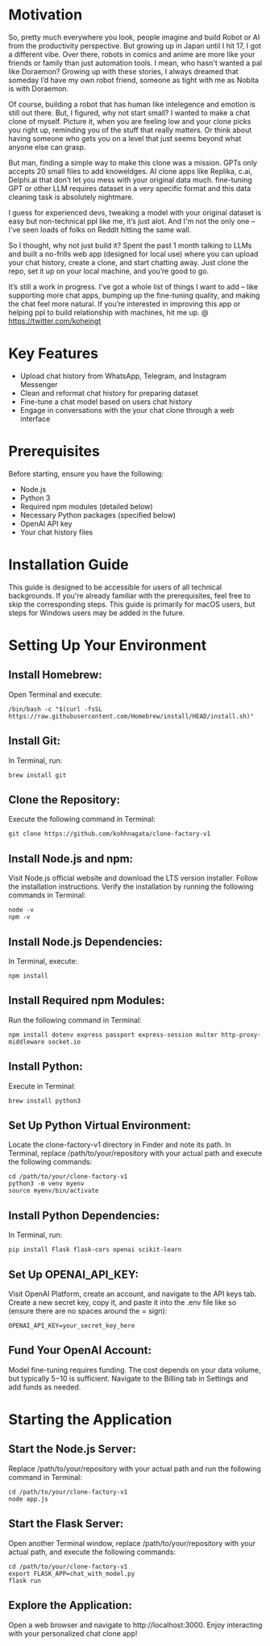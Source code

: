 
# Motivation

So, pretty much everywhere you look, people imagine and build Robot or AI from the productivity perspective. But growing up in Japan until I hit 17, I got a different vibe. Over there, robots in comics and anime are more like your friends or family than just automation tools. I mean, who hasn't wanted a pal like Doraemon? Growing up with these stories, I always dreamed that someday I’d have my own robot friend, someone as tight with me as Nobita is with Doraemon.

Of course, building a robot that has human like intelegence and emotion is still out there.
But, I figured, why not start small? I wanted to make a chat clone of myself.
Picture it, when you are feeling low and your clone picks you right up, reminding you of the stuff that really matters. 
Or think about having someone who gets you on a level that just seems beyond what anyone else can grasp.

But man, finding a simple way to make this clone was a mission.
GPTs only accepts 20 small files to add knoweldges.
AI clone apps like Replika, c.ai, Delphi.ai that don’t let you mess with your original data much.
fine-tuning GPT or other LLM requires dataset in a very specific format and this data cleaning task is absolutely nightmare.

I guess for experienced devs, tweaking a model with your original dataset is easy but non-technical ppl like me, it’s just alot.
And I'm not the only one – I've seen loads of folks on Reddit hitting the same wall.

So I thought, why not just build it?
Spent the past 1 month talking to LLMs and built a no-frills web app (designed for local use) where you can upload your chat history, create a clone, and start chatting away. 
Just clone the repo, set it up on your local machine, and you’re good to go.

It’s still a work in progress. I've got a whole list of things I want to add – like supporting more chat apps, bumping up the fine-tuning quality, and making the chat feel more natural. If you’re interested in improving this app or helping ppl to build relationship with machines, hit me up. @ https://twitter.com/koheingt

# Key Features
- Upload chat history from WhatsApp, Telegram, and Instagram Messenger
- Clean and reformat chat history for preparing dataset
- Fine-tune a chat model based on users chat history
- Engage in conversations with the your chat clone through a web interface

# Prerequisites
Before starting, ensure you have the following:

- Node.js
- Python 3
- Required npm modules (detailed below)
- Necessary Python packages (specified below)
- OpenAI API key
- Your chat history files

# Installation Guide
This guide is designed to be accessible for users of all technical backgrounds. If you're already familiar with the prerequisites, feel free to skip the corresponding steps. This guide is primarily for macOS users, but steps for Windows users may be added in the future.

# Setting Up Your Environment

## Install Homebrew:
Open Terminal and execute:

```
/bin/bash -c "$(curl -fsSL https://raw.githubusercontent.com/Homebrew/install/HEAD/install.sh)"
```

## Install Git:
In Terminal, run:

```
brew install git
```

## Clone the Repository:
Execute the following command in Terminal:

```
git clone https://github.com/kohhnagata/clone-factory-v1
```

## Install Node.js and npm:

Visit Node.js official website and download the LTS version installer.
Follow the installation instructions.
Verify the installation by running the following commands in Terminal:

```
node -v
npm -v
```

## Install Node.js Dependencies:
In Terminal, execute:

```
npm install
```

## Install Required npm Modules:
Run the following command in Terminal:

```
npm install dotenv express passport express-session multer http-proxy-middleware socket.io
```

## Install Python:
Execute in Terminal:

```
brew install python3
```

## Set Up Python Virtual Environment:

Locate the clone-factory-v1 directory in Finder and note its path.
In Terminal, replace /path/to/your/repository with your actual path and execute the following commands:

```
cd /path/to/your/clone-factory-v1
python3 -m venv myenv
source myenv/bin/activate
```

## Install Python Dependencies:
In Terminal, run:

```
pip install Flask flask-cors openai scikit-learn
```

## Set Up OPENAI_API_KEY:

Visit OpenAI Platform, create an account, and navigate to the API keys tab.
Create a new secret key, copy it, and paste it into the .env file like so (ensure there are no spaces around the = sign):

```
OPENAI_API_KEY=your_secret_key_here
```

## Fund Your OpenAI Account:

Model fine-tuning requires funding. The cost depends on your data volume, but typically $5-$10 is sufficient.
Navigate to the Billing tab in Settings and add funds as needed.

# Starting the Application

## Start the Node.js Server:

Replace /path/to/your/repository with your actual path and run the following command in Terminal:

```
cd /path/to/your/clone-factory-v1
node app.js
```

## Start the Flask Server:

Open another Terminal window, replace /path/to/your/repository with your actual path, and execute the following commands:

```
cd /path/to/your/clone-factory-v1
export FLASK_APP=chat_with_model.py
flask run
```

## Explore the Application:

Open a web browser and navigate to http://localhost:3000.
Enjoy interacting with your personalized chat clone app!
